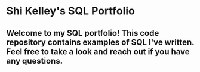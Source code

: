 # Shi Kelley's SQL Portfolio

## Welcome to my SQL portfolio! This code repository contains examples of SQL I've written. Feel free to take a look and reach out if you have any questions.
